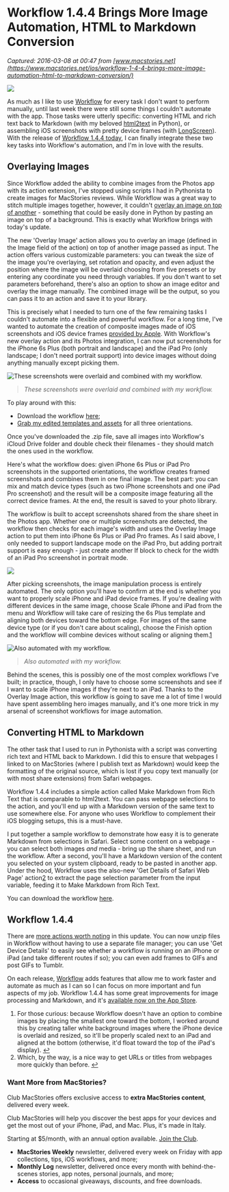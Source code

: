 # Workflow 1.4.4 Brings More Image Automation, HTML to Markdown Conversion

_Captured: 2016-03-08 at 00:47 from [www.macstories.net](https://www.macstories.net/ios/workflow-1-4-4-brings-more-image-automation-html-to-markdown-conversion/)_

![](https://2672686a4cf38e8c2458-2712e00ea34e3076747650c92426bbb5.ssl.cf1.rackcdn.com/2016-03-06-163356.jpeg)

As much as I like to use [Workflow](https://workflow.is/) for every task I don't want to perform manually, until last week there were still some things I couldn't automate with the app. Those tasks were utterly specific: converting HTML and rich text back to Markdown (with my beloved [html2text](http://www.aaronsw.com/2002/html2text/) in Python), or assembling iOS screenshots with pretty device frames (with [LongScreen](https://geo.itunes.apple.com/us/app/longscreen/id913571256?mt=8&uo=4&at=10l6nh&ct=ms_inline)). With the release of [Workflow 1.4.4 today](https://geo.itunes.apple.com/us/app/workflow-powerful-automation/id915249334?mt=8&uo=4&at=10l6nh&ct=ms_inline), I can finally integrate these two key tasks into Workflow's automation, and I'm in love with the results.

## Overlaying Images

Since Workflow added the ability to combine images from the Photos app with its action extension, I've stopped using scripts I had in Pythonista to create images for MacStories reviews. While Workflow was a great way to stitch multiple images together, however, it couldn't [overlay an image on top of another](https://www.macstories.net/linked/putting-ios-screenshots-in-device-frames-with-workflow/) - something that could be easily done in Python by pasting an image on top of a background. This is exactly what Workflow brings with today's update.

The new 'Overlay Image' action allows you to overlay an image (defined in the Image field of the action) on top of another image passed as input. The action offers various customizable parameters: you can tweak the size of the image you're overlaying, set rotation and opacity, and even adjust the position where the image will be overlaid choosing from five presets or by entering any coordinate you need through variables. If you don't want to set parameters beforehand, there's also an option to show an image editor and overlay the image manually. The combined image will be the output, so you can pass it to an action and save it to your library.

This is precisely what I needed to turn one of the few remaining tasks I couldn't automate into a flexible and powerful workflow. For a long time, I've wanted to automate the creation of composite images made of iOS screenshots and iOS device frames [provided by Apple](https://developer.apple.com/app-store/marketing/guidelines/). With Workflow's new overlay action and its Photos integration, I can now put screenshots for the iPhone 6s Plus (both portrait and landscape) and the iPad Pro (only landscape; I don't need portrait support) into device images without doing anything manually except picking them.

![These screenshots were overlaid and combined with my workflow.](https://2672686a4cf38e8c2458-2712e00ea34e3076747650c92426bbb5.ssl.cf1.rackcdn.com/2016-03-06-163840.jpeg)

> _These screenshots were overlaid and combined with my workflow._

To play around with this:

  * Download the workflow [here](https://workflow.is/workflows/221e34d7c6904bdbb0ae8bec379d0a78);
  * [Grab my edited templates and assets](https://bbf324e0f021017963b1-3b1073ac6adc6b2fffddbe35a528b598.ssl.cf1.rackcdn.com/Overlay%2520Assets.zip) for all three orientations.

Once you've downloaded the .zip file, save all images into Workflow's iCloud Drive folder and double check their filenames - they should match the ones used in the workflow.

Here's what the workflow does: given iPhone 6s Plus or iPad Pro screenshots in the supported orientations, the workflow creates framed screenshots and combines them in one final image. The best part: you can mix and match device types (such as two iPhone screenshots and one iPad Pro screenshot) and the result will be a composite image featuring all the correct device frames. At the end, the result is saved to your photo library.

The workflow is built to accept screenshots shared from the share sheet in the Photos app. Whether one or multiple screenshots are detected, the workflow then checks for each image's width and uses the Overlay Image action to put them into iPhone 6s Plus or iPad Pro frames. As I said above, I only needed to support landscape mode on the iPad Pro, but adding portrait support is easy enough - just create another If block to check for the width of an iPad Pro screenshot in portrait mode.

![](https://2672686a4cf38e8c2458-2712e00ea34e3076747650c92426bbb5.ssl.cf1.rackcdn.com/2016-03-06-164114.jpeg)

After picking screenshots, the image manipulation process is entirely automated. The only option you'll have to confirm at the end is whether you want to properly scale iPhone and iPad device frames. If you're dealing with different devices in the same image, choose Scale iPhone and iPad from the menu and Workflow will take care of resizing the 6s Plus template and aligning both devices toward the bottom edge. For images of the same device type (or if you don't care about scaling), choose the Finish option and the workflow will combine devices without scaling or aligning them.[1](https://www.macstories.net/ios/workflow-1-4-4-brings-more-image-automation-html-to-markdown-conversion/)

![Also automated with my workflow.](https://2672686a4cf38e8c2458-2712e00ea34e3076747650c92426bbb5.ssl.cf1.rackcdn.com/2016-03-06-164507.jpeg)

> _Also automated with my workflow._

Behind the scenes, this is possibly one of the most complex workflows I've built; in practice, though, I only have to choose some screenshots and see if I want to scale iPhone images if they're next to an iPad. Thanks to the Overlay Image action, this workflow is going to save me a lot of time I would have spent assembling hero images manually, and it's one more trick in my arsenal of screenshot workflows for image automation.

## Converting HTML to Markdown

The other task that I used to run in Pythonista with a script was converting rich text and HTML back to Markdown. I did this to ensure that webpages I linked to on MacStories (where I publish text as Markdown) would keep the formatting of the original source, which is lost if you copy text manually (or with most share extensions) from Safari webpages.

Workflow 1.4.4 includes a simple action called Make Markdown from Rich Text that is comparable to html2text. You can pass webpage selections to the action, and you'll end up with a Markdown version of the same text to use somewhere else. For anyone who uses Workflow to complement their iOS blogging setups, this is a must-have.

I put together a sample workflow to demonstrate how easy it is to generate Markdown from selections in Safari. Select some content on a webpage - you can select both images _and_ media - bring up the share sheet, and run the workflow. After a second, you'll have a Markdown version of the content you selected on your system clipboard, ready to be pasted in another app. Under the hood, Workflow uses the also-new 'Get Details of Safari Web Page' action[2](https://www.macstories.net/ios/workflow-1-4-4-brings-more-image-automation-html-to-markdown-conversion/) to extract the page selection parameter from the input variable, feeding it to Make Markdown from Rich Text.

You can download the workflow [here](https://workflow.is/workflows/e5b73c937bf64ce9a4f394f2ccc1c3e9).

## Workflow 1.4.4

There are [more actions worth noting](http://workflow.is/whatsnew) in this update. You can now unzip files in Workflow without having to use a separate file manager; you can use 'Get Device Details' to easily see whether a workflow is running on an iPhone or iPad (and take different routes if so); you can even add frames to GIFs and post GIFs to Tumblr.

On each release, [Workflow](https://workflow.is/) adds features that allow me to work faster and automate as much as I can so I can focus on more important and fun aspects of my job. Workflow 1.4.4 has some great improvements for image processing and Markdown, and it's [available now on the App Store](https://geo.itunes.apple.com/us/app/workflow-powerful-automation/id915249334?mt=8&uo=4&at=10l6nh&ct=ms_inline).

  1. For those curious: because Workflow doesn't have an option to combine images by placing the smallest one toward the bottom, I worked around this by creating taller white background images where the iPhone device is overlaid and resized, so it'll be properly scaled next to an iPad and aligned at the bottom (otherwise, it'd float toward the top of the iPad's display). [↩](https://www.macstories.net/ios/workflow-1-4-4-brings-more-image-automation-html-to-markdown-conversion/)
  2. Which, by the way, is a nice way to get URLs or titles from webpages more quickly than before. [↩](https://www.macstories.net/ios/workflow-1-4-4-brings-more-image-automation-html-to-markdown-conversion/)

### Want More from MacStories?

Club MacStories offers exclusive access to **extra MacStories content**, delivered every week.

Club MacStories will help you discover the best apps for your devices and get the most out of your iPhone, iPad, and Mac. Plus, it's made in Italy.

Starting at $5/month, with an annual option available. [Join the Club](https://club.macstories.net/?icn=club&ici=after-post-inline).

  * **MacStories Weekly** newsletter, delivered every week on Friday with app collections, tips, iOS workflows, and more;
  * **Monthly Log** newsletter, delivered once every month with behind-the-scenes stories, app notes, personal journals, and more;
  * **Access** to occasional giveaways, discounts, and free downloads.

